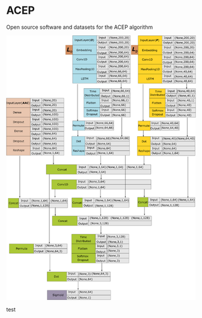 # ACEP
Open source software and datasets for the ACEP algorithm

![note](http://github.com/Fuhaoyi/readme_add_pic/raw/master/ACEP_pic/model_structure.png)

test
